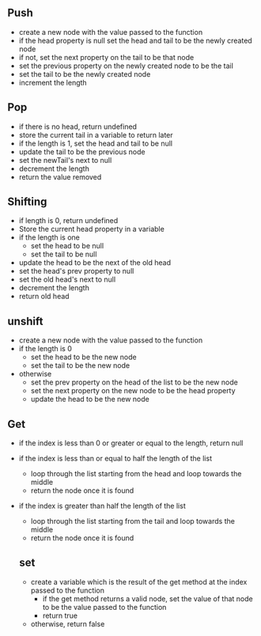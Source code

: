## Push

- create a new node with the value passed to the function
- if the head property is null set the head and tail to be the newly created node
- if not, set the next property on the tail to be that node
- set the previous property on the newly created node to be the tail
- set the tail to be the newly created node
- increment the length

## Pop

- if there is no head, return undefined
- store the current tail in a variable to return later
- if the length is 1, set the head and tail to be null
- update the tail to be the previous node
- set the newTail's next to null
- decrement the length
- return the value removed

## Shifting

- if length is 0, return undefined
- Store the current head property in a variable
- if the length is one
  - set the head to be null
  - set the tail to be null
- update the head to be the next of the old head
- set the head's prev property to null
- set the old head's next to null
- decrement the length
- return old head

## unshift

- create a new node with the value passed to the function
- if the length is 0
  - set the head to be the new node
  - set the tail to be the new node
- otherwise
  - set the prev property on the head of the list to be the new node
  - set the next property on the new node to be the head property
  - update the head to be the new node

## Get

- if the index is less than 0 or greater or equal to the length, return null
- if the index is less than or equal to half the length of the list
  - loop through the list starting from the head and loop towards the middle
  - return the node once it is found
- if the index is greater than half the length of the list

  - loop through the list starting from the tail and loop towards the middle
  - return the node once it is found

  ## set

  - create a variable which is the result of the get method at the index passed to the function
    - if the get method returns a valid node, set the value of that node to be the value passed to the function
    - return true
  - otherwise, return false
